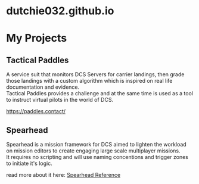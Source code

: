 # dutchie032.github.io

# My Projects 

## Tactical Paddles

A service suit that monitors DCS Servers for carrier landings, then grade those landings with a custom algorithm which is inspired on real life documentation and evidence. <br/>
Tactical Paddles provides a challenge and at the same time is used as a tool to instruct virtual pilots in the world of DCS.

https://paddles.contact/

## Spearhead

Spearhead is a mission framework for DCS aimed to lighten the workload on mission editors to create engaging large scale multiplayer missions. <br/>
It requires no scripting and will use naming concentions and trigger zones to initiate it's logic. 

read more about it here: [Spearhead Reference](./Spearhead/Reference.html)
